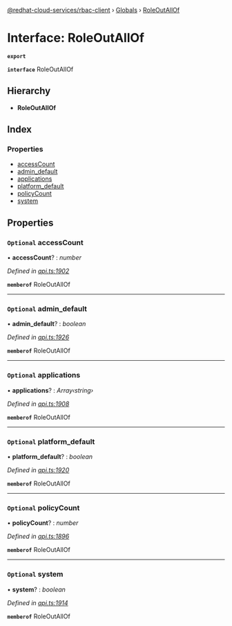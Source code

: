 [@redhat-cloud-services/rbac-client](../README.md) › [Globals](../globals.md) › [RoleOutAllOf](roleoutallof.md)

# Interface: RoleOutAllOf

**`export`** 

**`interface`** RoleOutAllOf

## Hierarchy

* **RoleOutAllOf**

## Index

### Properties

* [accessCount](roleoutallof.md#optional-accesscount)
* [admin_default](roleoutallof.md#optional-admin_default)
* [applications](roleoutallof.md#optional-applications)
* [platform_default](roleoutallof.md#optional-platform_default)
* [policyCount](roleoutallof.md#optional-policycount)
* [system](roleoutallof.md#optional-system)

## Properties

### `Optional` accessCount

• **accessCount**? : *number*

*Defined in [api.ts:1902](https://github.com/RedHatInsights/javascript-clients.gi/blob/master/packages/rbac/api.ts#L1902)*

**`memberof`** RoleOutAllOf

___

### `Optional` admin_default

• **admin_default**? : *boolean*

*Defined in [api.ts:1926](https://github.com/RedHatInsights/javascript-clients.gi/blob/master/packages/rbac/api.ts#L1926)*

**`memberof`** RoleOutAllOf

___

### `Optional` applications

• **applications**? : *Array‹string›*

*Defined in [api.ts:1908](https://github.com/RedHatInsights/javascript-clients.gi/blob/master/packages/rbac/api.ts#L1908)*

**`memberof`** RoleOutAllOf

___

### `Optional` platform_default

• **platform_default**? : *boolean*

*Defined in [api.ts:1920](https://github.com/RedHatInsights/javascript-clients.gi/blob/master/packages/rbac/api.ts#L1920)*

**`memberof`** RoleOutAllOf

___

### `Optional` policyCount

• **policyCount**? : *number*

*Defined in [api.ts:1896](https://github.com/RedHatInsights/javascript-clients.gi/blob/master/packages/rbac/api.ts#L1896)*

**`memberof`** RoleOutAllOf

___

### `Optional` system

• **system**? : *boolean*

*Defined in [api.ts:1914](https://github.com/RedHatInsights/javascript-clients.gi/blob/master/packages/rbac/api.ts#L1914)*

**`memberof`** RoleOutAllOf
